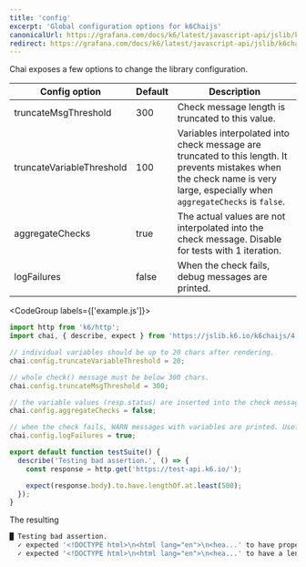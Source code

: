 ```yaml
---
title: 'config'
excerpt: 'Global configuration options for k6Chaijs'
canonicalUrl: https://grafana.com/docs/k6/latest/javascript-api/jslib/k6chaijs/config/
redirect: https://grafana.com/docs/k6/latest/javascript-api/jslib/k6chaijs/config/
---
```


Chai exposes a few options to change the library configuration.


| Config option             | Default     | Description |
| ------------------------- | ----------- | ----------- |
| truncateMsgThreshold      | 300   | Check message length is truncated to this value. |
| truncateVariableThreshold | 100   | Variables interpolated into check message are truncated to this length. It prevents mistakes when the check name is very large, especially when `aggregateChecks` is `false`.  |
| aggregateChecks           | true  | The actual values are not interpolated into the check message. Disable for tests with 1 iteration. |
| logFailures               | false | When the check fails, debug messages are printed. |


<CodeGroup labels={['example.js']}>

```javascript
import http from 'k6/http';
import chai, { describe, expect } from 'https://jslib.k6.io/k6chaijs/4.3.4.3/index.js';

// individual variables should be up to 20 chars after rendering.
chai.config.truncateVariableThreshold = 20;

// whole check() message must be below 300 chars.
chai.config.truncateMsgThreshold = 300;

// the variable values (resp.status) are inserted into the check message - useful for debugging or tests with 1 iteration
chai.config.aggregateChecks = false;

// when the check fails, WARN messages with variables are printed. Useful for debugging.
chai.config.logFailures = true;

export default function testSuite() {
  describe('Testing bad assertion.', () => {
    const response = http.get('https://test-api.k6.io/');

    expect(response.body).to.have.lengthOf.at.least(500);
  });
}
```

</CodeGroup>

The resulting

```bash
█ Testing bad assertion.
  ✓ expected '<!DOCTYPE html>\n<html lang="en">\n<hea...' to have property 'length'
  ✓ expected '<!DOCTYPE html>\n<html lang="en">\n<hea...' to have a length at least 500 got 15714
```

